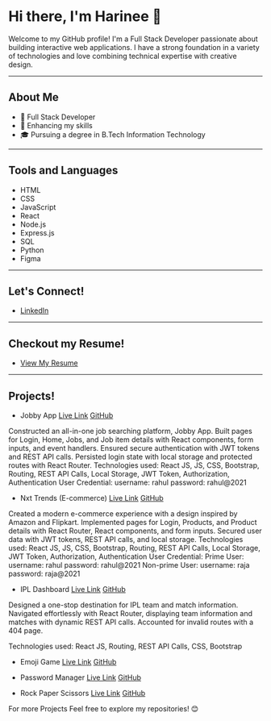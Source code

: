 # Hi there, I'm Harinee 👋

Welcome to my GitHub profile! I'm a Full Stack Developer passionate about building interactive web applications. I have a strong foundation in a variety of technologies and love combining technical expertise with creative design.

---

## About Me
- 💼 Full Stack Developer
- 🌱 Enhancing my skills
- 🎓 Pursuing a degree in B.Tech Information Technology

---

## Tools and Languages
- HTML
- CSS
- JavaScript
- React
- Node.js
- Express.js
- SQL
- Python
- Figma

---

## Let's Connect!
- [LinkedIn](https://www.linkedin.com/in/harinee-shanmugam/)

---

## Checkout my Resume!
- [View My Resume](https://drive.google.com/file/d/1Yd3XOdjXzmo8Kd1hSr75wOvUdBYaHl1q/view?usp=drivesdk)

---

## Projects! 
- Jobby App
[Live Link](harineezzjobbz.ccbp.tech)
[GitHub](https://github.com/Harinee2005/Jobby)

Constructed an all-in-one job searching platform, Jobby App.
Built pages for Login, Home, Jobs, and Job item details with React components, form inputs, and event handlers.
Ensured secure authentication with JWT tokens and REST API calls.
Persisted login state with local storage and protected routes with React Router.
Technologies used: React JS, JS, CSS, Bootstrap, Routing, REST API Calls, Local Storage, JWT Token, Authorization,
Authentication
User Credential: username: rahul password: rahul@2021


- Nxt Trends (E-commerce)
[Live Link](harineestrendz.ccbp.tech)
[GitHub](https://github.com/Harinee2005/Nxt)

Created a modern e-commerce experience with a design inspired by Amazon and Flipkart.
Implemented pages for Login, Products, and Product details with React Router, React components, and form inputs.
Secured user data with JWT tokens, REST API calls, and local storage.
Technologies used: React JS, JS, CSS, Bootstrap, Routing, REST API Calls, Local Storage, JWT Token, Authorization,
Authentication
User Credential: Prime User: username: rahul password: rahul@2021
Non-prime User: username: raja password: raja@2021


- IPL Dashboard
[Live Link](harineziplboard.ccbp.tech)
[GitHub](https://github.com/Harinee2005/IPL)

Designed a one-stop destination for IPL team and match information.
Navigated effortlessly with React Router, displaying team information and matches with dynamic REST API calls.
Accounted for invalid routes with a 404 page.

Technologies used: React JS, Routing, REST API Calls, CSS, Bootstrap


- Emoji Game
[Live Link](https://eemmoojjiigame.ccbp.tech)
[GitHub](https://github.com/Harinee2005/Emoji-Game)

- Password Manager
[Live Link](https://passmaintainer.ccbp.tech)
[GitHub](https://github.com/Harinee2005/Password-Manager)

- Rock Paper Scissors
[Live Link](https://harinezropapsci.ccbp.tech)
[GitHub](https://github.com/Harinee2005/Rock-Paper-Scissors)

For more Projects
Feel free to explore my repositories! 😊
